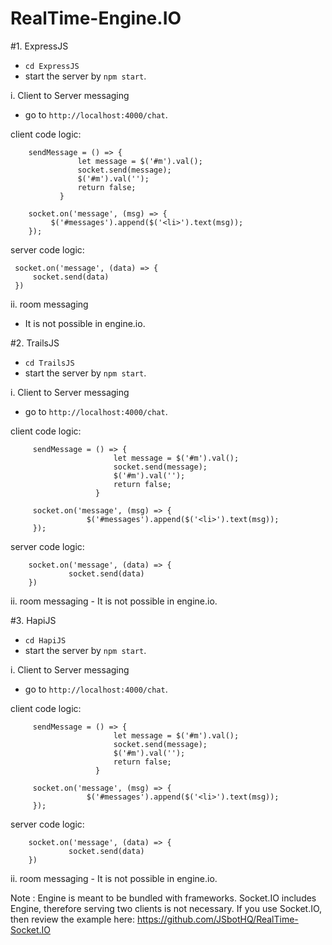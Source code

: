 # RealTime-Engine.IO

#1. ExpressJS
  - `cd ExpressJS`
  - start the server by `npm start`.

  i. Client to Server messaging
   - go to `http://localhost:4000/chat`.

  client code logic:

        sendMessage = () => {
                   let message = $('#m').val();
                   socket.send(message);
                   $('#m').val('');
                   return false;
               }

        socket.on('message', (msg) => {
             $('#messages').append($('<li>').text(msg));
        });


  server code logic:

     socket.on('message', (data) => {
         socket.send(data)
     })

  ii. room messaging
   - It is not possible in engine.io.

#2. TrailsJS
  - `cd TrailsJS`
  - start the server by `npm start`.

  i. Client to Server messaging
   - go to `http://localhost:4000/chat`.

  client code logic:

         sendMessage = () => {
                           let message = $('#m').val();
                           socket.send(message);
                           $('#m').val('');
                           return false;
                       }

         socket.on('message', (msg) => {
                     $('#messages').append($('<li>').text(msg));
         });

  server code logic:

        socket.on('message', (data) => {
                 socket.send(data)
        })

  ii. room messaging
     - It is not possible in engine.io.


#3. HapiJS
  - `cd HapiJS`
  - start the server by `npm start`.

  i. Client to Server messaging
   - go to `http://localhost:4000/chat`.

  client code logic:

         sendMessage = () => {
                           let message = $('#m').val();
                           socket.send(message);
                           $('#m').val('');
                           return false;
                       }

         socket.on('message', (msg) => {
                     $('#messages').append($('<li>').text(msg));
         });

  server code logic:

        socket.on('message', (data) => {
                 socket.send(data)
        })

  ii. room messaging
     - It is not possible in engine.io.

Note : Engine is meant to be bundled with frameworks. Socket.IO includes Engine, therefore serving two clients is not necessary.
       If you use Socket.IO, then review the example here: https://github.com/JSbotHQ/RealTime-Socket.IO